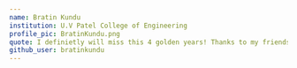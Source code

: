 ```yaml
---
name: Bratin Kundu
institution: U.V Patel College of Engineering
profile_pic: BratinKundu.png 
quote: I definietly will miss this 4 golden years! Thanks to my friends and teachers for the support   
github_user: bratinkundu
---
```

